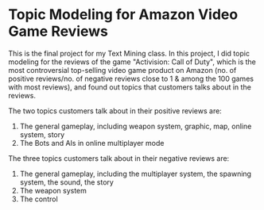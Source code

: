 # Topic Modeling for Amazon Video Game Reviews

This is the final project for my Text Mining class. In this project, I did topic modeling for the reviews of the game "Activision: Call of Duty", which is the most controversial top-selling video game product on Amazon (no. of positive reviews/no. of negative reviews close to 1 & among the 100 games with most reviews), and found out topics that customers talks about in the reviews.

The two topics customers talk about in their positive reviews are:
1. The general gameplay, including weapon system, graphic, map, online system, story
2. The Bots and AIs in online multiplayer mode

The three topics customers talk about in their negative reviews are:
1. The general gameplay, including the multiplayer system, the spawning system, the sound, the story
2. The weapon system
3. The control
